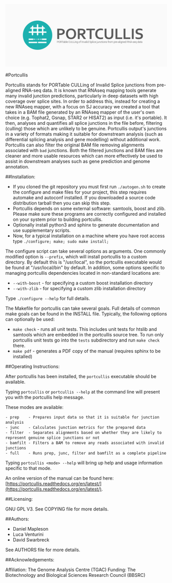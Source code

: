 ![alt text](doc/source/images/portcullis_logo.png "Portcullis")

#Portcullis

Portcullis stands for PORTable CULLing of Invalid Splice junctions from pre-aligned 
RNA-seq data.  It is known that RNAseq mapping tools generate many invalid junction
predictions, particularly in deep datasets with high coverage over splice sites.
In order to address this, instead for creating a new RNAseq mapper, with a focus 
on SJ accuracy we created a tool that takes in a BAM 
file generated by an RNAseq mapper of the user's own choice (e.g. Tophat2, Gsnap, 
STAR2 or HISAT2) as input (i.e. it's portable).  It then, analyses and quantifies 
all splice junctions in the file before, filtering (culling) those which are unlikely 
to be genuine.  Portcullis output's junctions in a variety of formats making it
suitable for downstream analysis (such as differential splicing analysis and gene
modelling) without additional work.  Portcullis can also filter the original BAM file removing alignments 
associated with `bad` junctions.  Both the filtered junctions and BAM files are cleaner
and more usable resources which can more effectively be used to assist in downstream 
analyses such as gene prediction and genome annotation. 

##Installation:

  - If you cloned the git repository you must first run ```./autogen.sh``` to create the configure and make files for your project, this step requires automake and autoconf installed.  If you downloaded a source code distribution tarball then you can skip this step.
  - Portcullis depends on some external software: samtools, boost and zlib.  Please make sure these programs are correctly configured and installed on your system prior to building portcullis.
  - Optionally install python3 and sphinx to generate documentation and use supplementary scripts.
  - Now, for a typical installation on a machine where you have root access type ```./configure; make; sudo make install;```

The configure script can take several options as arguments.  One commonly modified option is ```--prefix```, which will install portcullis to a custom directory.  By default this is "/usr/local", so the portcullis executable would be found at "/usr/local/bin" by default.  In addition, some options specific to managing portcullis dependencies located in non-standard locations are:

  - ```--with-boost``` - for specifying a custom boost installation directory
  - ```--with-zlib``` - for specifying a custom zlib installation directory

Type ```./configure --help``` for full details.

The Makefile for portcullis can take several goals.  Full details of common make goals can be found in the INSTALL file.  Typically, the following options can optionally be used:

  - ```make check``` - runs all unit tests.  This includes unit tests for htslib and samtools which are embedded in the portcullis source tree.  To run only portcullis unit tests go into the ``tests`` subdirectory and run ``make check`` there.
  - ```make pdf``` - generates a PDF copy of the manual (requires sphinx to be installed)
  

##Operating Instructions:

After portcullis has been installed, the ```portcullis``` executable should be available.

Typing ```portcullis``` or ```portcullis --help``` at the command line will present you with the portcullis help message.

These modes are available:

    - prep    - Prepares input data so that it is suitable for junction analysis
    - junc    - Calculates junction metrics for the prepared data
    - filter  - Separates alignments based on whether they are likely to represent genuine splice junctions or not
    - bamfilt - Filters a BAM to remove any reads associated with invalid junctions
    - full    - Runs prep, junc, filter and bamfilt as a complete pipeline

Typing ```portcullis <mode> --help``` will bring up help and usage information specific to that mode.

An online version of the manual can be found here: [https://portcullis.readthedocs.org/en/latest/](https://portcullis.readthedocs.org/en/latest/).

##Licensing:

GNU GPL V3.  See COPYING file for more details.


##Authors:

 * Daniel Mapleson
 * Luca Venturini
 * David Swarbreck

See AUTHORS file for more details.


##Acknowledgements:

Affiliation: The Genome Analysis Centre (TGAC)
Funding: The Biotechnology and Biological Sciences Research Council (BBSRC)
